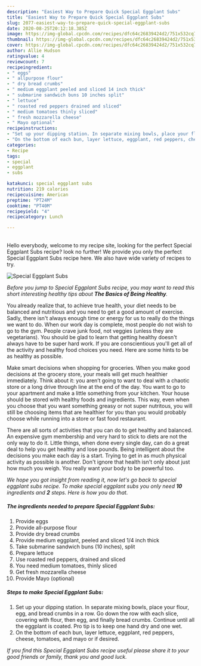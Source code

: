 ```yaml
---
description: "Easiest Way to Prepare Quick Special Eggplant Subs"
title: "Easiest Way to Prepare Quick Special Eggplant Subs"
slug: 2077-easiest-way-to-prepare-quick-special-eggplant-subs
date: 2020-08-25T20:12:18.385Z
image: https://img-global.cpcdn.com/recipes/dfc64c26839424d2/751x532cq70/special-eggplant-subs-recipe-main-photo.jpg
thumbnail: https://img-global.cpcdn.com/recipes/dfc64c26839424d2/751x532cq70/special-eggplant-subs-recipe-main-photo.jpg
cover: https://img-global.cpcdn.com/recipes/dfc64c26839424d2/751x532cq70/special-eggplant-subs-recipe-main-photo.jpg
author: Allie Hudson
ratingvalue: 4
reviewcount: 7
recipeingredient:
- " eggs"
- " allpurpose flour"
- " dry bread crumbs"
- " medium eggplant peeled and sliced 14 inch thick"
- " submarine sandwich buns 10 inches split"
- " lettuce"
- " roasted red peppers drained and sliced"
- " medium tomatoes thinly sliced"
- " fresh mozzarella cheese"
- " Mayo optional"
recipeinstructions:
- "Set up your dipping station. In separate mixing bowls, place your flour, egg, and bread crumbs in a row. Go down the row with each slice, covering with flour, then egg, and finally bread crumbs. Continue until all the eggplant is coated. Pro tip is to keep one hand dry and one wet."
- "On the bottom of each bun, layer lettuce, eggplant, red peppers, cheese, tomatoes, and mayo or if desired."
categories:
- Recipe
tags:
- special
- eggplant
- subs

katakunci: special eggplant subs 
nutrition: 219 calories
recipecuisine: American
preptime: "PT24M"
cooktime: "PT40M"
recipeyield: "4"
recipecategory: Lunch

---
```

<br>
Hello everybody, welcome to my recipe site, looking for the perfect Special Eggplant Subs recipe? look no further! We provide you only the perfect Special Eggplant Subs recipe here. We also have wide variety of recipes to try.
<br>


![Special Eggplant Subs](https://img-global.cpcdn.com/recipes/dfc64c26839424d2/751x532cq70/special-eggplant-subs-recipe-main-photo.jpg)

<i>Before you jump to Special Eggplant Subs recipe, you may want to read this short interesting healthy tips about <strong>The Basics of Being Healthy</strong>.</i>

You already realize that, to achieve true health, your diet needs to be balanced and nutritious and you need to get a good amount of exercise. Sadly, there isn't always enough time or energy for us to really do the things we want to do. When our work day is complete, most people do not wish to go to the gym. People crave junk food, not veggies (unless they are vegetarians). You should be glad to learn that getting healthy doesn't always have to be super hard work. If you are conscientious you'll get all of the activity and healthy food choices you need. Here are some hints to be as healthy as possible.

Make smart decisions when shopping for groceries. When you make good decisions at the grocery store, your meals will get much healthier immediately. Think about it: you aren’t going to want to deal with a chaotic store or a long drive through line at the end of the day. You want to go to your apartment and make a little something from your kitchen. Your house should be stored with healthy foods and ingredients. This way, even when you choose that you want something greasy or not super nutritous, you will still be choosing items that are healthier for you than you would probably choose while running into a store or fast food restaurant.

There are all sorts of activities that you can do to get healthy and balanced. An expensive gym membership and very hard to stick to diets are not the only way to do it. Little things, when done every single day, can do a great deal to help you get healthy and lose pounds. Being intelligent about the decisions you make each day is a start. Trying to get in as much physical activity as possible is another. Don't ignore that health isn't only about just how much you weigh. You really want your body to be powerful too. 


<i>We hope you got insight from reading it, now let's go back to special eggplant subs recipe. To make special eggplant subs you only need <strong>10</strong> ingredients and <strong>2</strong> steps. Here is how you do that.
</i>

##### The ingredients needed to prepare Special Eggplant Subs:

1. Provide  eggs
1. Provide  all-purpose flour
1. Provide  dry bread crumbs
1. Provide  medium eggplant, peeled and sliced 1/4 inch thick
1. Take  submarine sandwich buns (10 inches), split
1. Prepare  lettuce
1. Use  roasted red peppers, drained and sliced
1. You need  medium tomatoes, thinly sliced
1. Get  fresh mozzarella cheese
1. Provide  Mayo (optional)


##### Steps to make Special Eggplant Subs:

1. Set up your dipping station. In separate mixing bowls, place your flour, egg, and bread crumbs in a row. Go down the row with each slice, covering with flour, then egg, and finally bread crumbs. Continue until all the eggplant is coated. Pro tip is to keep one hand dry and one wet.
1. On the bottom of each bun, layer lettuce, eggplant, red peppers, cheese, tomatoes, and mayo or if desired.


<i>If you find this Special Eggplant Subs recipe useful please share it to your good friends or family, thank you and good luck.</i>
